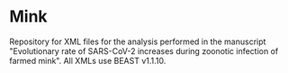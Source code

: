 # Mink

Repository for XML files for the analysis performed in the manuscript "Evolutionary rate of SARS-CoV-2 increases during zoonotic infection of farmed mink". All XMLs use BEAST v1.1.10. 

